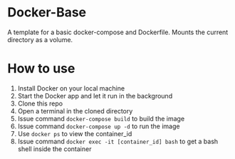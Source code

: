 # Docker-Base

A template for a basic docker-compose and Dockerfile. Mounts the current directory as a volume.

# How to use

1. Install Docker on your local machine
2. Start the Docker app and let it run in the background
3. Clone this repo
4. Open a terminal in the cloned directory
5. Issue command `docker-compose build` to build the image
6. Issue command `docker-compose up -d` to run the image
7. Use `docker ps` to view the container_id
8. Issue command `docker exec -it [container_id] bash` to get a bash shell inside the container



